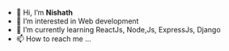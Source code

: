 - 👋 Hi, I’m **Nishath**
- 👀 I’m interested in Web development
- 🌱 I’m currently learning ReactJs, Node,Js, ExpressJs, Django
- 📫 How to reach me ...

<!---
nich-nichy/nich-nichy is a ✨ special ✨ repository because its `README.md` (this file) appears on your GitHub profile.
You can click the Preview link to take a look at your changes.
--->
